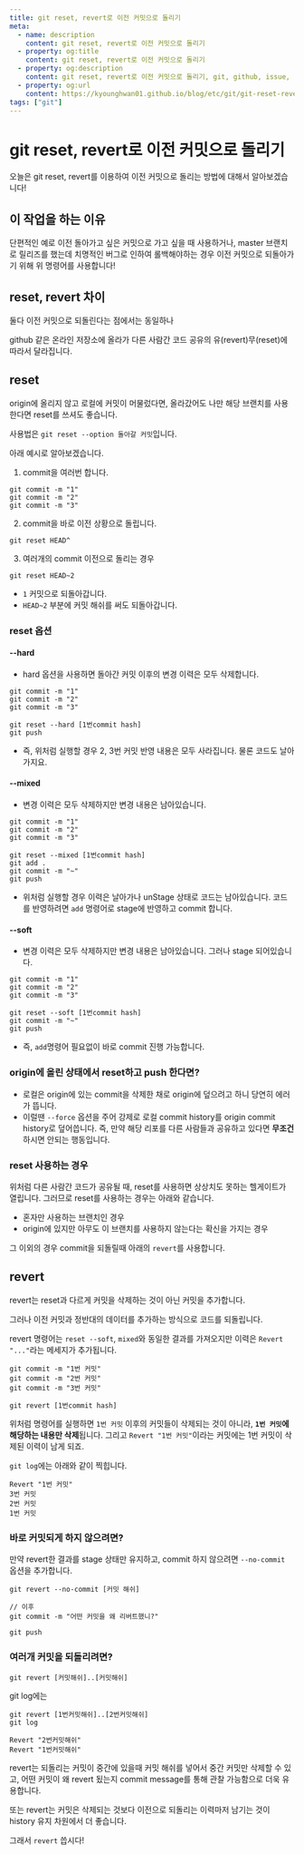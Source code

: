 ```yaml
---
title: git reset, revert로 이전 커밋으로 돌리기
meta:
  - name: description
    content: git reset, revert로 이전 커밋으로 돌리기
  - property: og:title
    content: git reset, revert로 이전 커밋으로 돌리기
  - property: og:description
    content: git reset, revert로 이전 커밋으로 돌리기, git, github, issue, projects, milestone
  - property: og:url
    content: https://kyounghwan01.github.io/blog/etc/git/git-reset-revert/
tags: ["git"]
---
```


# git reset, revert로 이전 커밋으로 돌리기

오늘은 git reset, revert를 이용하여 이전 커밋으로 돌리는 방법에 대해서 알아보겠습니다!

## 이 작업을 하는 이유

단편적인 예로 이전 돌아가고 싶은 커밋으로 가고 싶을 때 사용하거나, master 브랜치로 릴리즈를 했는데 치명적인 버그로 인하여 롤백해야하는 경우 이전 커밋으로 되돌아가기 위해 위 명령어를 사용합니다!

## reset, revert 차이

둘다 이전 커밋으로 되돌린다는 점에서는 동일하나

github 같은 온라인 저장소에 올라가 다른 사람간 코드 공유의 유(revert)무(reset)에 따라서 달라집니다.

## reset

origin에 올리지 않고 로컬에 커밋이 머물렀다면, 올라갔어도 나만 해당 브랜치를 사용한다면 reset를 쓰셔도 좋습니다.

사용법은 `git reset --option 돌아갈 커밋`입니다.

아래 예시로 알아보겠습니다.

1. commit을 여러번 합니다.

```
git commit -m "1"
git commit -m "2"
git commit -m "3"
```

2. commit을 바로 이전 상황으로 돌립니다.

```
git reset HEAD^
```

3. 여러개의 commit 이전으로 돌리는 경우

```
git reset HEAD~2
```

- `1` 커밋으로 되돌아갑니다.
- `HEAD~2` 부분에 커밋 해쉬를 써도 되돌아갑니다.

### reset 옵션

#### --hard

- hard 옵션을 사용하면 돌아간 커밋 이후의 변경 이력은 모두 삭제합니다.

```
git commit -m "1"
git commit -m "2"
git commit -m "3"

git reset --hard [1번commit hash]
git push
```

- 즉, 위처럼 실행할 경우 2, 3번 커밋 반영 내용은 모두 사라집니다. 물론 코드도 날아가지요.

#### --mixed

- 변경 이력은 모두 삭제하지만 변경 내용은 남아있습니다.

```
git commit -m "1"
git commit -m "2"
git commit -m "3"

git reset --mixed [1번commit hash]
git add .
git commit -m "~"
git push
```

- 위처럼 실행할 경우 이력은 날아가나 unStage 상태로 코드는 남아있습니다. 코드를 반영하려면 `add` 명령어로 stage에 반영하고 commit 합니다.

#### --soft

- 변경 이력은 모두 삭제하지만 변경 내용은 남아있습니다. 그러나 stage 되어있습니다.

```
git commit -m "1"
git commit -m "2"
git commit -m "3"

git reset --soft [1번commit hash]
git commit -m "~"
git push
```

- 즉, `add`명령어 필요없이 바로 commit 진행 가능합니다.

### origin에 올린 상태에서 reset하고 push 한다면?

- 로컬은 origin에 있는 commit을 삭제한 채로 origin에 덮으려고 하니 당연히 에러가 뜹니다.
- 이럴땐 `--force` 옵션을 주어 강제로 로컬 commit history를 origin commit history로 덮어씁니다. 즉, 만약 해당 리포를 다른 사람들과 공유하고 있다면 **무조건** 하시면 안되는 행동입니다.

### reset 사용하는 경우

위처럼 다른 사람간 코드가 공유될 때, reset를 사용하면 상상치도 못하는 헬게이트가 열립니다. 그러므로 reset를 사용하는 경우는 아래와 같습니다.

- 혼자만 사용하는 브랜치인 경우
- origin에 있지만 아무도 이 브랜치를 사용하지 않는다는 확신을 가지는 경우

그 이외의 경우 commit을 되돌릴때 아래의 `revert`를 사용합니다.

## revert

revert는 reset과 다르게 커밋을 삭제하는 것이 아닌 커밋을 추가합니다.

그러나 이전 커밋과 정반대의 데이터를 추가하는 방식으로 코드를 되돌립니다.

revert 명령어는 `reset --soft`, `mixed`와 동일한 결과를 가져오지만 이력은 `Revert "..."`라는 메세지가 추가됩니다.

```
git commit -m "1번 커밋"
git commit -m "2번 커밋"
git commit -m "3번 커밋"

git revert [1번commit hash]
```

위처럼 명령어를 실행하면 `1번 커밋` 이후의 커밋들이 삭제되는 것이 아니라, **`1번 커밋`에 해당하는 내용만 삭제**됩니다. 그리고 `Revert "1번 커밋"`이라는 커밋에는 1번 커밋이 삭제된 이력이 남게 되죠.

`git log`에는 아래와 같이 찍힙니다.

```
Revert "1번 커밋"
3번 커밋
2번 커밋
1번 커밋
```

### 바로 커밋되게 하지 않으려면?

만약 revert한 결과를 stage 상태만 유지하고, commit 하지 않으려면 `--no-commit` 옵션을 추가합니다.

```
git revert --no-commit [커밋 해쉬]

// 이후
git commit -m "어떤 커밋을 왜 리버트했니?"

git push
```

### 여러개 커밋을 되돌리려면?

```
git revert [커밋해쉬]..[커밋해쉬]
```

git log에는

```
git revert [1번커밋해쉬]..[2번커밋해쉬]
git log

Revert "2번커밋해쉬"
Revert "1번커밋해쉬"
```

revert는 되돌리는 커밋이 중간에 있을때 커밋 해쉬를 넣어서 중간 커밋만 삭제할 수 있고, 어떤 커밋이 왜 revert 됬는지 commit message를 통해 관찰 가능함으로 더욱 유용합니다.

또는 revert는 커밋은 삭제되는 것보다 이전으로 되돌리는 이력마저 남기는 것이 history 유지 차원에서 더 좋습니다.

그래서 `revert` 씁시다!

<TagLinks />

<Comment />
